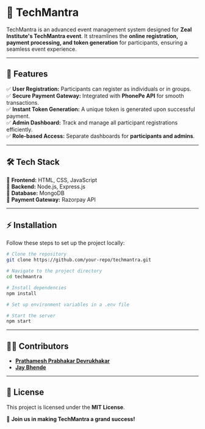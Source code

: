 # 🚀 TechMantra

TechMantra is an advanced event management system designed for **Zeal Institute's TechMantra event**. It streamlines the **online registration, payment processing, and token generation** for participants, ensuring a seamless event experience.

---

## 🎯 Features

✅ **User Registration:** Participants can register as individuals or in groups.<br>
✅ **Secure Payment Gateway:** Integrated with **PhonePe API** for smooth transactions.<br>
✅ **Instant Token Generation:** A unique token is generated upon successful payment.<br>
✅ **Admin Dashboard:** Track and manage all participant registrations efficiently.<br>
✅ **Role-based Access:** Separate dashboards for **participants and admins**.<br>

---

## 🛠️ Tech Stack

🔹 **Frontend:** HTML, CSS, JavaScript <br>
🔹 **Backend:** Node.js, Express.js <br>
🔹 **Database:** MongoDB <br>
🔹 **Payment Gateway:** Razorpay  API <br>

---

## ⚡ Installation

Follow these steps to set up the project locally:

```bash
# Clone the repository
git clone https://github.com/your-repo/techmantra.git

# Navigate to the project directory
cd techmantra

# Install dependencies
npm install

# Set up environment variables in a .env file

# Start the server
npm start
```

---

## 👨‍💻 Contributors

- [**Prathamesh Prabhakar Devrukhakar**](https://github.com/im-prathamesh-dev)
- [**Jay Bhende**](https://github.com/JayBhende05)

---

## 📜 License

This project is licensed under the **MIT License**.

🚀 **Join us in making TechMantra a grand success!**

